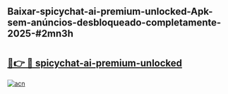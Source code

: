 ## Baixar-spicychat-ai-premium-unlocked-Apk-sem-anúncios-desbloqueado-completamente-2025-#2mn3h

# <h2><a href="https://ainizakaria.my?title=spicychat-ai-premium-unlocked&ref=20M">🔗👉 🔴 spicychat-ai-premium-unlocked</a></h2>

[![acn](https://github.com/user-attachments/assets/0f9c940e-d8b0-45ae-aac7-cd30a18b3e1c)](https://ainizakaria.my?title=spicychat-ai-premium-unlocked&ref=20M)

